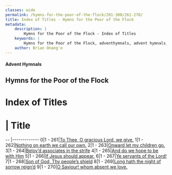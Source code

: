 ```yaml
---
classes: wide
permalink: /hymns-for-the-poor-of-the-flock/201-300/261-270/
title: Index of Titles - Hymns for the Poor of the Flock
metadata:
    description: |
        Hymns for the Poor of the Flock - Index of Titles
    keywords: |
        Hymns for the Poor of the Flock, adventhymnals, advent hymnals, index
    author: Brian Onang'o
---
```


#### Advent Hymnals

## Hymns for the Poor of the Flock

# Index of Titles
# | Title                        
-- |-------------
0|1 - 261|[To Thee, O gracious Lord, we give.](/201-300/261-270/01.To-Thee,-O-gracious-Lord,-we-give)
1|1 - 262|[Nothing on earth we call our own.](/201-300/261-270/02.Nothing-on-earth-we-call-our-own)
2|1 - 263|[Onward let my children go.](/201-300/261-270/03.Onward-let-my-children-go)
3|1 - 264|[Belov’d associates in the strife](/201-300/261-270/04.Belov’d-associates-in-the-strife)
4|1 - 265|[And do we hope to be with Him](/201-300/261-270/05.And-do-we-hope-to-be-with-Him)
5|1 - 266|[If Jesus should appear.](/201-300/261-270/06.If-Jesus-should-appear)
6|1 - 267|[Ye servants of the Lord!](/201-300/261-270/07.Ye-servants-of-the-Lord!)
7|1 - 268|[Son of God, Thy people’s shield](/201-300/261-270/08.Son-of-God,-Thy-people’s-shield)
8|1 - 269|[Long hath the night of sorrow reign’d](/201-300/261-270/09.Long-hath-the-night-of-sorrow-reign’d)
9|1 - 270|[O Saviour! whom absent we love.](/201-300/261-270/10.O-Saviour!-whom-absent-we-love)